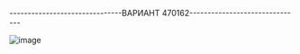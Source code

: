 -------------------------------ВАРИАНТ 470162-------------------------------

![image](https://github.com/user-attachments/assets/19bd7c49-4bad-4a29-9f5b-0f9f598e0aa0)
